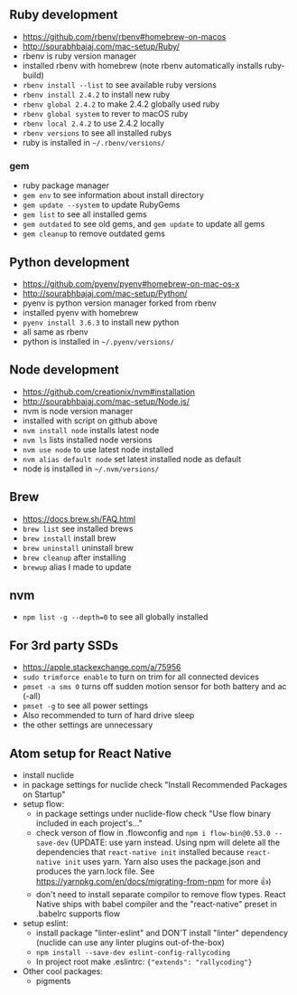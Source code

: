 ## Ruby development
* https://github.com/rbenv/rbenv#homebrew-on-macos
* http://sourabhbajaj.com/mac-setup/Ruby/
* rbenv is ruby version manager
* installed rbenv with homebrew (note rbenv automatically installs ruby-build)
* `rbenv install --list` to see available ruby versions
* `rbenv install 2.4.2` to install new ruby
* `rbenv global 2.4.2` to make 2.4.2 globally used ruby
* `rbenv global system` to rever to macOS ruby
* `rbenv local 2.4.2` to use 2.4.2 locally
* `rbenv versions` to see all installed rubys
* ruby is installed in `~/.rbenv/versions/`

### gem
* ruby package manager
* `gem env` to see information about install directory
* `gem update --system` to update RubyGems
* `gem list` to see all installed gems
* `gem outdated` to see old gems, and `gem update` to update all gems
* `gem cleanup` to remove outdated gems

## Python development
* https://github.com/pyenv/pyenv#homebrew-on-mac-os-x
* http://sourabhbajaj.com/mac-setup/Python/
* pyenv is python version manager forked from rbenv
* installed pyenv with homebrew
* `pyenv install 3.6.3` to install new python
* all same as rbenv
* python is installed in `~/.pyenv/versions/`

## Node development
* https://github.com/creationix/nvm#installation
* http://sourabhbajaj.com/mac-setup/Node.js/
* nvm is node version manager
* installed with script on github above
* `nvm install node` installs latest node
* `nvm ls` lists installed node versions
* `nvm use node` to use latest node installed
* `nvm alias default node` set latest installed node as default
* node is installed in `~/.nvm/versions/`

## Brew
* https://docs.brew.sh/FAQ.html
* `brew list` see installed brews
* `brew install` install brew
* `brew uninstall` uninstall brew
* `brew cleanup` after installing
* `brewup` alias I made to update

## nvm
* `npm list -g --depth=0` to see all globally installed

## For 3rd party SSDs
* https://apple.stackexchange.com/a/75956
* `sudo trimforce enable` to turn on trim for all connected devices
* `pmset -a sms 0` turns off sudden motion sensor for both battery and ac (-all)
* `pmset -g` to see all power settings
* Also recommended to turn of hard drive sleep
* the other settings are unnecessary

## Atom setup for React Native
* install nuclide
* in package settings for nuclide check "Install Recommended Packages on Startup"
* setup flow:
    * in package settings under nuclide-flow check "Use flow binary included in each project's..."
    * check verson of flow in .flowconfig and `npm i flow-bin@0.53.0 --save-dev` (UPDATE: use yarn instead. Using npm will delete all the dependencies that `react-native init` installed because `react-native init` uses yarn. Yarn also uses the package.json and produces the yarn.lock file. See https://yarnpkg.com/en/docs/migrating-from-npm for more :thumbsup:)
    * don't need to install separate compilor to remove flow types. React Native ships with babel compiler and the "react-native" preset in .babelrc supports flow
* setup eslint:
    * install package "linter-eslint" and DON'T install "linter" dependency (nuclide can use any linter plugins out-of-the-box)
    * `npm install --save-dev eslint-config-rallycoding`
    * In project root make .eslintrc: `{"extends": "rallycoding"}`
* Other cool packages:
    * pigments
